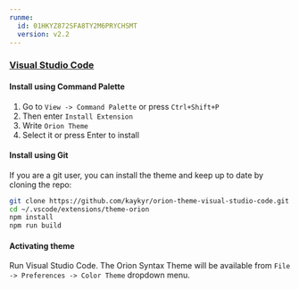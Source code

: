 ```yaml
---
runme:
  id: 01HKYZ872SFA8TY2M6PRYCHSMT
  version: v2.2
---
```


### [Visual Studio Code](https://code.visualstudio.com/)

#### Install using Command Palette

1. Go to `View -> Command Palette` or press `Ctrl+Shift+P`
2. Then enter `Install Extension`
3. Write `Orion Theme`
4. Select it or press Enter to install

#### Install using Git

If you are a git user, you can install the theme and keep up to date by cloning the repo:

```bash {"id":"01HKYZ872SFA8TY2M6PNNH7JBT"}
git clone https://github.com/kaykyr/orion-theme-visual-studio-code.git ~/.vscode/extensions/theme-orion
cd ~/.vscode/extensions/theme-orion
npm install
npm run build
```

#### Activating theme

Run Visual Studio Code. The Orion Syntax Theme will be available from `File -> Preferences -> Color Theme` dropdown menu.
